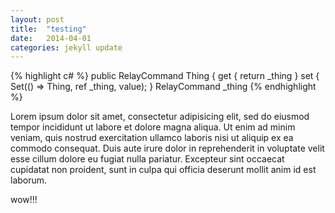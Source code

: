 ```yaml
---
layout: post
title:  "testing"
date:   2014-04-01
categories: jekyll update
---
```


{% highlight c# %}
public RelayCommand Thing
{
  get { return _thing }
  set { Set(() => Thing, ref _thing, value);
}
RelayCommand _thing
{% endhighlight %}

Lorem ipsum dolor sit amet, consectetur adipisicing elit, sed do eiusmod tempor incididunt ut labore et dolore magna aliqua.
Ut enim ad minim veniam, quis nostrud exercitation ullamco laboris nisi ut aliquip ex ea commodo consequat.
Duis aute irure dolor in reprehenderit in voluptate velit esse cillum dolore eu fugiat nulla pariatur.
Excepteur sint occaecat cupidatat non proident, sunt in culpa qui officia deserunt mollit anim id est laborum.


wow!!!
